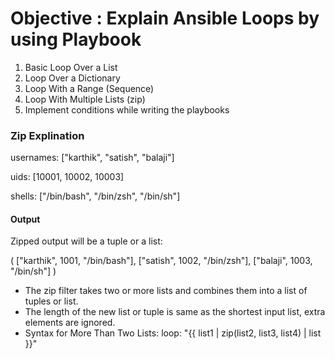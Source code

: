 # Objective : Explain Ansible Loops by using Playbook

   1. Basic Loop Over a List
   2. Loop Over a Dictionary
   3. Loop With a Range (Sequence)
   4. Loop With Multiple Lists (zip)
   5. Implement conditions while writing the playbooks

### Zip Explination
   usernames: ["karthik", "satish", "balaji"]
   
   uids: [10001, 10002, 10003]
   
   shells: ["/bin/bash", "/bin/zsh", "/bin/sh"]

   #### Output
   Zipped output will be a tuple or a list:
   
   (
   ["karthik", 1001, "/bin/bash"],
   ["satish", 1002, "/bin/zsh"],
   ["balaji", 1003, "/bin/sh"]
   )

- The zip filter takes two or more lists and combines them into a list of tuples or list.
- The length of the new list or tuple is same as the shortest input list, extra elements are ignored.
- Syntax for More Than Two Lists:
    loop: "{{ list1 | zip(list2, list3, list4) | list }}"

